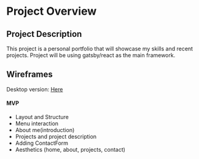 # Project Overview

## Project Description
This project is a personal portfolio that will showcase my skills and recent projects. Project will be using gatsby/react as the main framework.


## Wireframes
Desktop version: [Here](https://www.figma.com/file/Xio9raY37ji0fE9L1XvbLs/Untitled?node-id=0%3A1)

#### MVP

- Layout and Structure
- Menu interaction
- About me(introduction)
- Projects and project description
- Adding ContactForm
- Aesthetics (home, about, projects, contact)

